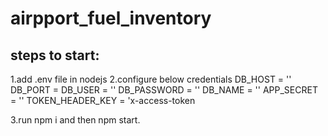 # airpport_fuel_inventory

steps to start:
----------------
1.add .env file in nodejs
2.configure below credentials
DB_HOST = ''
DB_PORT = 
DB_USER = ''
DB_PASSWORD = ''
DB_NAME = ''
APP_SECRET = ''
TOKEN_HEADER_KEY = 'x-access-token

3.run npm i and then npm start.
